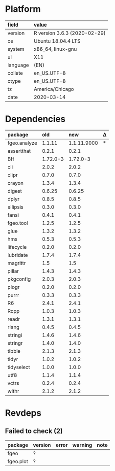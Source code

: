 # Platform

|field    |value                        |
|:--------|:----------------------------|
|version  |R version 3.6.3 (2020-02-29) |
|os       |Ubuntu 18.04.4 LTS           |
|system   |x86_64, linux-gnu            |
|ui       |X11                          |
|language |(EN)                         |
|collate  |en_US.UTF-8                  |
|ctype    |en_US.UTF-8                  |
|tz       |America/Chicago              |
|date     |2020-03-14                   |

# Dependencies

|package      |old      |new         |Δ  |
|:------------|:--------|:-----------|:--|
|fgeo.analyze |1.1.11   |1.1.11.9000 |*  |
|assertthat   |0.2.1    |0.2.1       |   |
|BH           |1.72.0-3 |1.72.0-3    |   |
|cli          |2.0.2    |2.0.2       |   |
|clipr        |0.7.0    |0.7.0       |   |
|crayon       |1.3.4    |1.3.4       |   |
|digest       |0.6.25   |0.6.25      |   |
|dplyr        |0.8.5    |0.8.5       |   |
|ellipsis     |0.3.0    |0.3.0       |   |
|fansi        |0.4.1    |0.4.1       |   |
|fgeo.tool    |1.2.5    |1.2.5       |   |
|glue         |1.3.2    |1.3.2       |   |
|hms          |0.5.3    |0.5.3       |   |
|lifecycle    |0.2.0    |0.2.0       |   |
|lubridate    |1.7.4    |1.7.4       |   |
|magrittr     |1.5      |1.5         |   |
|pillar       |1.4.3    |1.4.3       |   |
|pkgconfig    |2.0.3    |2.0.3       |   |
|plogr        |0.2.0    |0.2.0       |   |
|purrr        |0.3.3    |0.3.3       |   |
|R6           |2.4.1    |2.4.1       |   |
|Rcpp         |1.0.3    |1.0.3       |   |
|readr        |1.3.1    |1.3.1       |   |
|rlang        |0.4.5    |0.4.5       |   |
|stringi      |1.4.6    |1.4.6       |   |
|stringr      |1.4.0    |1.4.0       |   |
|tibble       |2.1.3    |2.1.3       |   |
|tidyr        |1.0.2    |1.0.2       |   |
|tidyselect   |1.0.0    |1.0.0       |   |
|utf8         |1.1.4    |1.1.4       |   |
|vctrs        |0.2.4    |0.2.4       |   |
|withr        |2.1.2    |2.1.2       |   |

# Revdeps

## Failed to check (2)

|package   |version |error |warning |note |
|:---------|:-------|:-----|:-------|:----|
|fgeo      |?       |      |        |     |
|fgeo.plot |?       |      |        |     |

